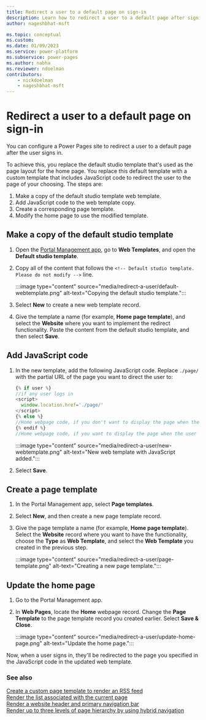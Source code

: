 ```yaml
---
title: Redirect a user to a default page on sign-in
description: Learn how to redirect a user to a default page after signing in.
author: nageshbhat-msft

ms.topic: conceptual
ms.custom: 
ms.date: 01/09/2023
ms.service: power-platform
ms.subservice: power-pages
ms.author: nabha
ms.reviewer: ndoelman
contributors:
    - nickdoelman
    - nageshbhat-msft
---
```


# Redirect a user to a default page on sign-in

You can configure a Power Pages site to redirect a user to a default page after the user signs in. 

To achieve this, you replace the default studio template that's used as the page layout for the home page. You replace this default template with a custom template that includes JavaScript code to redirect the user to the page of your choosing. The steps are:

1. Make a copy of the default studio template web template.
1. Add JavaScript code to the web template copy.
1. Create a corresponding page template.
1. Modify the home page to use the modified template.

## Make a copy of the default studio template

1. Open the [Portal Management app](../portal-management-app.md), go to **Web Templates**, and open the **Default studio template**.

1. Copy all of the content that follows the `<!-- Default studio template. Please do not modify -->` line.

    :::image type="content" source="media/redirect-a-user/default-webtemplate.png" alt-text="Copying the default studio template.":::

1. Select **New** to create a new web template record.

1. Give the template a name (for example, **Home page template**), and select the **Website** where you want to implement the redirect functionality. Paste the content from the default studio template, and then select **Save**. 

## Add JavaScript code

1. In the new template, add the following JavaScript code. Replace `./page/` with the partial URL of the page you want to direct the user to:

    ```javascript
    {% if user %}
    //if any user logs in
    <script>
      window.location.href='./page/'
    </script>
    {% else %}
    //Home webpage code, if you don't want to display the page when the user is being redirected
    {% endif %}
    //Home webpage code, if you want to display the page when the user is being redirected
    ```

    :::image type="content" source="media/redirect-a-user/new-webtemplate.png" alt-text="New web template with JavaScript added.":::

1. Select **Save**.

## Create a page template

1. In the Portal Management app, select **Page templates**.

1. Select **New**, and then create a new page template record.

1. Give the page template a name (for example, **Home page template**). Select the **Website** record where you want to have the functionality, choose the **Type** as **Web Template**, and select the **Web Template** you created in the previous step.

    :::image type="content" source="media/redirect-a-user/page-template.png" alt-text="Creating a new page template.":::

## Update the home page

1. Go to the Portal Management app.

1. In **Web Pages**, locate the **Home** webpage record. Change the **Page Template** to the page template record you created earlier. Select **Save & Close**.

    :::image type="content" source="media/redirect-a-user/update-home-page.png" alt-text="Update the home page.":::

Now, when a user signs in, they'll be redirected to the page you specified in the JavaScript code in the updated web template.

### See also

[Create a custom page template to render an RSS feed](render-rss-custom-page-template.md)  
[Render the list associated with the current page](render-list-current-page.md)  
[Render a website header and primary navigation bar](render-site-header-primary-navigation.md)  
[Render up to three levels of page hierarchy by using hybrid navigation](hybrid-navigation-render-page-hierachy.md)  

